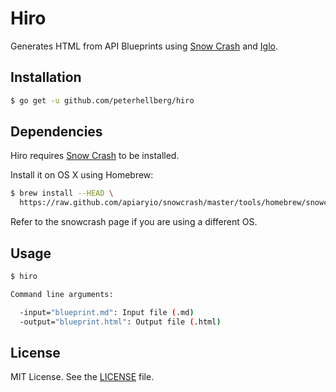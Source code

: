 Hiro
====

Generates HTML from API Blueprints using [Snow Crash](https://github.com/apiaryio/snowcrash) and [Iglo](https://github.com/subosito/iglo).

## Installation

```bash
$ go get -u github.com/peterhellberg/hiro
```

## Dependencies

Hiro requires [Snow Crash](https://github.com/apiaryio/snowcrash) to be installed.

Install it on OS X using Homebrew:

```bash
$ brew install --HEAD \
  https://raw.github.com/apiaryio/snowcrash/master/tools/homebrew/snowcrash.rb
```

Refer to the snowcrash page if you are using a different OS.

## Usage

```bash
$ hiro

Command line arguments:

  -input="blueprint.md": Input file (.md)
  -output="blueprint.html": Output file (.html)
```

## License

MIT License. See the [LICENSE](https://github.com/peterhellberg/hiro/blob/master/LICENSE) file.
